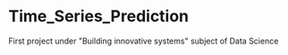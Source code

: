 # Time_Series_Prediction
First project under "Building innovative systems" subject of Data Science 
